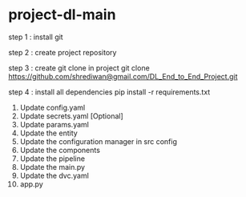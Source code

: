 # project-dl-main

step 1 : install git

step 2 : create project repository

step 3 : create git clone in project
git clone https://github.com/shrediwan@gmail.com/DL_End_to_End_Project.git


step 4 : install all dependencies 
pip install -r requirements.txt


1. Update config.yaml
2. Update secrets.yaml [Optional]
3. Update params.yaml
4. Update the entity
5. Update the configuration manager in src config
6. Update the components
7. Update the pipeline 
8. Update the main.py
9. Update the dvc.yaml
10. app.py